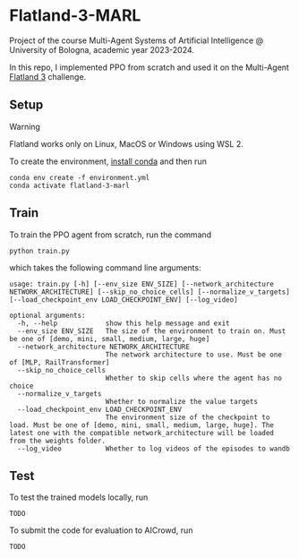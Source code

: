 # Flatland-3-MARL
Project of the course Multi-Agent Systems of Artificial Intelligence @ University of Bologna, academic year 2023-2024.

In this repo, I implemented PPO from scratch and used it on the Multi-Agent [Flatland 3](https://www.aicrowd.com/challenges/flatland-3) challenge.

## Setup
> [!WARNING]
> Flatland works only on Linux, MacOS or Windows using WSL 2.

To create the environment, [install conda](https://www.anaconda.com/download) and then run
```
conda env create -f environment.yml
conda activate flatland-3-marl
```

## Train
To train the PPO agent from scratch, run the command
```
python train.py
```
which takes the following command line arguments:
```
usage: train.py [-h] [--env_size ENV_SIZE] [--network_architecture NETWORK_ARCHITECTURE] [--skip_no_choice_cells] [--normalize_v_targets] [--load_checkpoint_env LOAD_CHECKPOINT_ENV] [--log_video]

optional arguments:
  -h, --help            show this help message and exit
  --env_size ENV_SIZE   The size of the environment to train on. Must be one of [demo, mini, small, medium, large, huge]
  --network_architecture NETWORK_ARCHITECTURE
                        The network architecture to use. Must be one of [MLP, RailTransformer]
  --skip_no_choice_cells
                        Whether to skip cells where the agent has no choice
  --normalize_v_targets
                        Whether to normalize the value targets
  --load_checkpoint_env LOAD_CHECKPOINT_ENV
                        The environment size of the checkpoint to load. Must be one of [demo, mini, small, medium, large, huge]. The latest one with the compatible network_architecture will be loaded from the weights folder.
  --log_video           Whether to log videos of the episodes to wandb
```

## Test
To test the trained models locally, run
```
TODO
```
To submit the code for evaluation to AICrowd, run
```
TODO
```